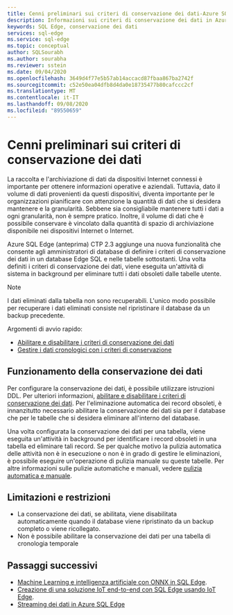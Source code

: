 ```yaml
---
title: Cenni preliminari sui criteri di conservazione dei dati-Azure SQL Edge (anteprima)
description: Informazioni sui criteri di conservazione dei dati in Azure SQL Edge (anteprima)
keywords: SQL Edge, conservazione dei dati
services: sql-edge
ms.service: sql-edge
ms.topic: conceptual
author: SQLSourabh
ms.author: sourabha
ms.reviewer: sstein
ms.date: 09/04/2020
ms.openlocfilehash: 3649d4f77e5b57ab14accacd87fbaa867ba2742f
ms.sourcegitcommit: c52e50ea04dfb8d4da0e18735477b80cafccc2cf
ms.translationtype: MT
ms.contentlocale: it-IT
ms.lasthandoff: 09/08/2020
ms.locfileid: "89550659"
---
```

# <a name="data-retention-policy-overview"></a>Cenni preliminari sui criteri di conservazione dei dati

La raccolta e l'archiviazione di dati da dispositivi Internet connessi è importante per ottenere informazioni operative e aziendali. Tuttavia, dato il volume di dati provenienti da questi dispositivi, diventa importante per le organizzazioni pianificare con attenzione la quantità di dati che si desidera mantenere e la granularità. Sebbene sia consigliabile mantenere tutti i dati a ogni granularità, non è sempre pratico. Inoltre, il volume di dati che è possibile conservare è vincolato dalla quantità di spazio di archiviazione disponibile nei dispositivi Internet o Internet. 

Azure SQL Edge (anteprima) CTP 2.3 aggiunge una nuova funzionalità che consente agli amministratori di database di definire i criteri di conservazione dei dati in un database Edge SQL e nelle tabelle sottostanti. Una volta definiti i criteri di conservazione dei dati, viene eseguita un'attività di sistema in background per eliminare tutti i dati obsoleti dalle tabelle utente. 

> [!Note]
> I dati eliminati dalla tabella non sono recuperabili. L'unico modo possibile per recuperare i dati eliminati consiste nel ripristinare il database da un backup precedente.

Argomenti di avvio rapido:

- [Abilitare e disabilitare i criteri di conservazione dei dati](data-retention-enable-disable.md)
- [Gestire i dati cronologici con i criteri di conservazione](data-retention-cleanup.md)

## <a name="how-data-retention-works"></a>Funzionamento della conservazione dei dati

Per configurare la conservazione dei dati, è possibile utilizzare istruzioni DDL. Per ulteriori informazioni, [abilitare e disabilitare i criteri di conservazione dei dati](data-retention-enable-disable.md). Per l'eliminazione automatica dei record obsoleti, è innanzitutto necessario abilitare la conservazione dei dati sia per il database che per le tabelle che si desidera eliminare all'interno del database. 

Una volta configurata la conservazione dei dati per una tabella, viene eseguita un'attività in background per identificare i record obsoleti in una tabella ed eliminare tali record. Se per qualche motivo la pulizia automatica delle attività non è in esecuzione o non è in grado di gestire le eliminazioni, è possibile eseguire un'operazione di pulizia manuale su queste tabelle. Per altre informazioni sulle pulizie automatiche e manuali, vedere [pulizia automatica e manuale](data-retention-cleanup.md).

## <a name="limitations-and-restrictions"></a>Limitazioni e restrizioni

- La conservazione dei dati, se abilitata, viene disabilitata automaticamente quando il database viene ripristinato da un backup completo o viene ricollegato. 
- Non è possibile abilitare la conservazione dei dati per una tabella di cronologia temporale

## <a name="next-steps"></a>Passaggi successivi

- [Machine Learning e intelligenza artificiale con ONNX in SQL Edge](onnx-overview.md).
- [Creazione di una soluzione IoT end-to-end con SQL Edge usando IoT Edge](tutorial-deploy-azure-resources.md).
- [Streaming dei dati in Azure SQL Edge](stream-data.md)
